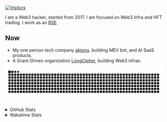 <!-- markdownlint-disable MD041 MD010 MD033 -->
[![Visitors](https://api.visitorbadge.io/api/daily?path=Akagi201%2FAkagi201&label=Visitors%20Today&countColor=%2337d67a)](https://visitorbadge.io/status?path=Akagi201%2FAkagi201)

I am a Web3 hacker, started from 2017. I am focused on Web3 Infra and HFT trading.
I work as an [RSE](https://us-rse.org/about/what-is-an-rse/).

## Now

* My one person tech company [akjong](https://github.com/akjong), building MEV bot, and AI SaaS products.
* A Grant-Driven organization [LongCipher](https://github.com/longcipher), building Web3 infras.

[![github contribution grid snake animation](https://raw.githubusercontent.com/Akagi201/Akagi201/output/github-contribution-grid-snake.svg#gh-light-mode-only)](https://github.com/Akagi201)

<details>
<summary>GitHub Stats</summary>
  <a href="https://github.com/Akagi201"><img alt="Profile Detail" src="https://raw.githubusercontent.com/Akagi201/Akagi201/master/profile-summary-card-output/dracula/0-profile-details.svg" /></a>
  <a href="https://github.com/Akagi201"><img alt="Github Stats" src="https://raw.githubusercontent.com/Akagi201/Akagi201/master/profile-summary-card-output/dracula/3-stats.svg" /></a>
  <a href="https://github.com/Akagi201"><img alt="Lang By Commits" src="https://raw.githubusercontent.com/Akagi201/Akagi201/master/profile-summary-card-output/dracula/2-most-commit-language.svg" /></a>
</details>

<details>
<summary>Wakatime Stats</summary>
<br>

<!--START_SECTION:waka-->

```txt
From: 20 February 2025 - To: 27 February 2025

Total Time: 35 hrs 54 mins

Other              21 hrs 4 mins   ██████████████▓░░░░░░░░░░   58.71 %
Rust               6 hrs 28 mins   ████▓░░░░░░░░░░░░░░░░░░░░   18.05 %
sh                 2 hrs 33 mins   █▓░░░░░░░░░░░░░░░░░░░░░░░   07.11 %
Python             1 hr 17 mins    █░░░░░░░░░░░░░░░░░░░░░░░░   03.61 %
TOML               1 hr 17 mins    █░░░░░░░░░░░░░░░░░░░░░░░░   03.58 %
Markdown           1 hr 9 mins     ▓░░░░░░░░░░░░░░░░░░░░░░░░   03.24 %
Go                 30 mins         ▒░░░░░░░░░░░░░░░░░░░░░░░░   01.43 %
Git Config         30 mins         ▒░░░░░░░░░░░░░░░░░░░░░░░░   01.41 %
XML                20 mins         ▒░░░░░░░░░░░░░░░░░░░░░░░░   00.94 %
TypeScript         12 mins         ░░░░░░░░░░░░░░░░░░░░░░░░░   00.58 %
```

<!--END_SECTION:waka-->

</details>
